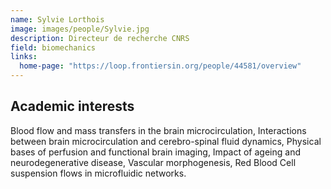 ```yaml
---
name: Sylvie Lorthois
image: images/people/Sylvie.jpg
description: Directeur de recherche CNRS
field: biomechanics
links:
  home-page: "https://loop.frontiersin.org/people/44581/overview" 
---
```


## Academic interests

Blood flow and mass transfers in the brain microcirculation, Interactions between brain microcirculation and cerebro-spinal fluid dynamics, Physical bases of perfusion and functional brain imaging, Impact of ageing and neurodegenerative disease, Vascular morphogenesis, Red Blood Cell suspension flows in microfluidic networks.